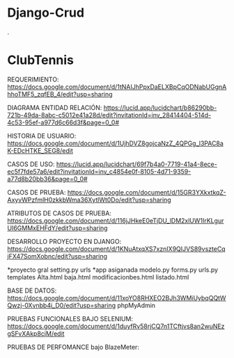 # Django-Crud
.
# ClubTennis
REQUERIMIENTO: 
https://docs.google.com/document/d/1tNAIJhPpxDaELXBpCqODNabUGgnAhhoTMF5_zqfEB_4/edit?usp=sharing



DIAGRAMA ENTIDAD RELACIÓN:
https://lucid.app/lucidchart/b86290bb-721b-49da-8abc-c5012e41a28d/edit?invitationId=inv_28414404-514d-4c53-95ef-a977d6c66d3f&page=0_0#



HISTORIA DE USUARIO:
https://docs.google.com/document/d/1UjhDVZ8gojcaNzZ_4QPGg_l3PAC8aK-EDcHTKE_SEG8/edit



CASOS DE USO: 
https://lucid.app/lucidchart/69f7b4a0-7719-41a4-8ece-ec5f7fde57a6/edit?invitationId=inv_c4854e0f-8105-4d71-9359-a77d8b20bb36&page=0_0#



CASOS DE PRUEBA: 
https://docs.google.com/document/d/15GR3YXkxtkqZ-AxyvWPzfmlH0zkkbWma36XytlWt0Do/edit?usp=sharing



ATRIBUTOS DE CASOS DE PRUEBA:
https://docs.google.com/document/d/116jJHkeE0eTjDU_lDM2xlUW1IrKLgurUI6GMMxEHFdY/edit?usp=sharing



DESARROLLO PROYECTO EN DJANGO:
https://docs.google.com/document/d/1KNuAtxqXS7xznIX9QIJVS89vszteCqjFX47SomXobnc/edit?usp=sharing

*proyecto gral
setting.py
urls
*app asiganada
modelo.py
forms.py
urls.py
templates
Alta.html
baja.html
modificacionbes.html
listado.html


BASE DE DATOS:
https://docs.google.com/document/d/11xoYO8RHXEO2BJh3WMiUybqQQtWQwzj-0Xvnbb4i_D0/edit?usp=sharing
phpMyAdmin


PRUEBAS FUNCIONALES BAJO SELENIUM:
https://docs.google.com/document/d/1duyfRv58rjCQ7n1TCftjvs8an2wuNEzgSFvXAkp8cjM/edit



PRUEBAS DE PERFOMANCE bajo BlazeMeter:





